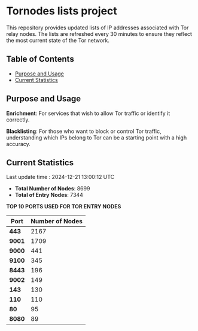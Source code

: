 # Tornodes lists project

This repository provides updated lists of IP addresses associated with Tor relay nodes. The lists are refreshed every 30 minutes to ensure they reflect the most current state of the Tor network.

## Table of Contents

- [Purpose and Usage](#purpose-and-usage)
- [Current Statistics](#current-statistics)


## Purpose and Usage

**Enrichment**: For services that wish to allow Tor traffic or identify it correctly.

**Blacklisting**: For those who want to block or control Tor traffic, understanding which IPs belong to Tor can be a starting point with a high accuracy.

## Current Statistics

Last update time : 2024-12-21 13:00:12 UTC

- **Total Number of Nodes**: 8699
- **Total of Entry Nodes**: 7344

**TOP 10 PORTS USED FOR TOR ENTRY NODES**

| **Port** | **Number of Nodes** |
|------|-----------------|
| **443**   | 2167  |
| **9001**   | 1709  |
| **9000**   | 441  |
| **9100**   | 345  |
| **8443**   | 196  |
| **9002**   | 149  |
| **143**   | 130  |
| **110**   | 110  |
| **80**   | 95  |
| **8080**   | 89  |

